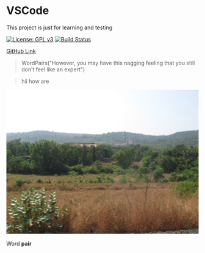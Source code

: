 # VSCode
This project is just for learning and testing


[![License: GPL v3](https://img.shields.io/badge/License-GPL%20v3-blue.svg)](https://www.gnu.org/licenses/gpl-3.0)
[![Build Status](https://travis-ci.com/jmacwanzc/VSCode.svg?branch=master)](https://travis-ci.com/jmacwanzc/VSCode)

[GitHub Link](www.github.com)
>WordPairs("However, you may have this nagging feeling that you still don’t feel like an expert")

>hii
>how
>are

![Pic Name](https://github.com/jmacwanzc/VSCode/blob/master/IMG_1614.JPG)

Word **pair**
